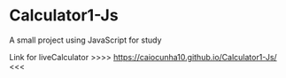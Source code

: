 # Calculator1-Js
A small project using JavaScript for study


Link for liveCalculator >>>>  https://caiocunha10.github.io/Calculator1-Js/    <<<

